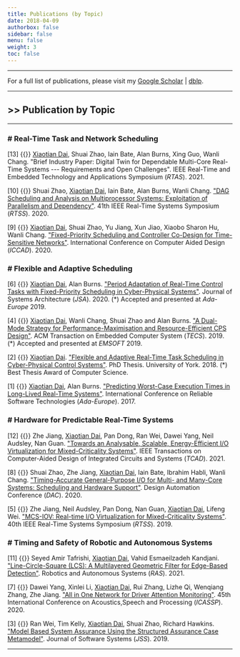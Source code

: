 ```yaml
---
title: Publications (by Topic)
date: 2018-04-09
authorbox: false
sidebar: false
menu: false
weight: 3
toc: false
---
```


---

For a full list of publications, please visit my [Google Scholar](https://scholar.google.co.uk/citations?hl=en&user=G7dzNUkAAAAJ&view_op=list_works&sortby=pubdate) | [dblp](https://dblp.org/pid/199/5323.html).

---

## >> Publication by Topic

---

### \# Real-Time Task and Network Scheduling

[13] {{<tag-conference>}} <u>Xiaotian Dai</u>, Shuai Zhao, Iain Bate, Alan Burns, Xing Guo, Wanli Chang. "Brief Industry Paper: Digital Twin for Dependable Multi-Core Real-Time Systems --- Requirements and Open Challenges". IEEE Real-Time and Embedded Technology and Applications Symposium (*RTAS*). 2021.

[10] {{<tag-conference>}} Shuai Zhao, <u>Xiaotian Dai</u>, Iain Bate, Alan Burns, Wanli Chang. ["DAG Scheduling and Analysis on Multiprocessor Systems: Exploitation of Parallelism and Dependency"](http://eprints.whiterose.ac.uk/167629/1/rtss2020_dag.pdf). 41th IEEE Real-Time Systems Symposium (*RTSS*). 2020.

[9] {{<tag-conference>}} <u>Xiaotian Dai</u>, Shuai Zhao, Yu Jiang, Xun Jiao, Xiaobo Sharon Hu, Wanli Chang. ["Fixed-Priority Scheduling and Controller Co-Design for Time-Sensitive Networks"](http://eprints.whiterose.ac.uk/164756/1/ICCAD_2020_TSN_FPS.pdf). International Conference on Computer Aided  Design (*ICCAD*). 2020.


### \# Flexible and Adaptive Scheduling

[6] {{<tag-journal>}} <u>Xiaotian Dai</u>, Alan Burns. ["Period Adaptation of Real-Time Control Tasks with Fixed-Priority Scheduling in Cyber-Physical Systems"](https://doi.org/10.1016/j.sysarc.2019.101691). Journal of Systems Architecture (*JSA*). 2020.  (*) Accepted and presented at *Ada-Europe* 2019.

[4] {{<tag-journal>}} <u>Xiaotian Dai</u>, Wanli Chang, Shuai Zhao and Alan Burns. ["A Dual-Mode Strategy for Performance-Maximisation and Resource-Efficient CPS Design"](https://dl.acm.org/citation.cfm?id=3358213). ACM Transaction on Embedded Computer System (*TECS*). 2019. (\*) Accepted and presented at *EMSOFT* 2019.

[2] {{<tag-thesis>}} <u>Xiaotian Dai</u>. ["Flexible and Adaptive Real-Time Task Scheduling in Cyber-Physical Control Systems"](http://etheses.whiterose.ac.uk/23950/). PhD Thesis. University of York. 2018. (\*) Best Thesis Award of Computer Science.

[1] {{<tag-conference>}} <u>Xiaotian Dai</u>, Alan Burns. ["Predicting Worst-Case Execution Times in Long-Lived Real-Time Systems"](https://link.springer.com/chapter/10.1007%2F978-3-319-60588-3_6). International Conference on Reliable Software Technologies (*Ada-Europe*). 2017.


### \# Hardware for Predictable Real-Time Systems

[12] {{<tag-journal>}} Zhe Jiang, <u>Xiaotian Dai</u>, Pan Dong, Ran Wei, Dawei Yang, Neil Audsley, Nan Guan. ["Towards an Analysable, Scalable, Energy-Efficient I/O Virtualization for Mixed-Criticality Systems"](https://ieeexplore.ieee.org/document/9354856). IEEE Transactions on Computer-Aided Design of Integrated Circuits and Systems (*TCAD*). 2021.

[8] {{<tag-conference>}} Shuai Zhao, Zhe Jiang, <u>Xiaotian Dai</u>, Iain Bate, Ibrahim Habli, Wanli Chang. ["Timing-Accurate General-Purpose I/O for Multi- and Many-Core Systems: Scheduling and Hardware Support"](http://eprints.whiterose.ac.uk/158882/1/PID6411059.pdf). Design Automation Conference (*DAC*). 2020.

[5] {{<tag-conference>}} Zhe Jiang, Neil Audsley, Pan Dong, Nan Guan, <u>Xiaotian Dai</u>, Lifeng Wei. ["MCS-IOV: Real-time I/O Virtualization for Mixed-Criticality Systems"](https://ieeexplore.ieee.org/abstract/document/9052193). 40th IEEE Real-Time Systems Symposium (*RTSS*). 2019.


### \# Timing and Safety of Robotic and Autonomous Systems

[11] {{<tag-journal>}} Seyed Amir Tafrishi, <u>Xiaotian Dai</u>, Vahid Esmaeilzadeh Kandjani. ["Line-Circle-Square (LCS): A Multilayered Geometric Filter for Edge-Based Detection"](https://arxiv.org/pdf/2008.09315.pdf). Robotics and Autonomous Systems (*RAS*). 2021.

[7] {{<tag-conference>}} Dawei Yang, Xinlei Li, <u>Xiaotian Dai</u>, Rui Zhang, Lizhe Qi, Wenqiang Zhang, Zhe Jiang. ["All in One Network for Driver Attention Monitoring"](http://eprints.whiterose.ac.uk/158675/). 45th International Conference on Acoustics,Speech and Processing (*ICASSP*). 2020.

[3] {{<tag-journal>}} Ran Wei, Tim Kelly, <u>Xiaotian Dai</u>, Shuai Zhao, Richard Hawkins. ["Model Based System Assurance Using the Structured Assurance Case Metamodel"](https://www.sciencedirect.com/science/article/pii/S0164121219301062?via%3Dihub). Journal of Software Systems (*JSS*). 2019.

---
